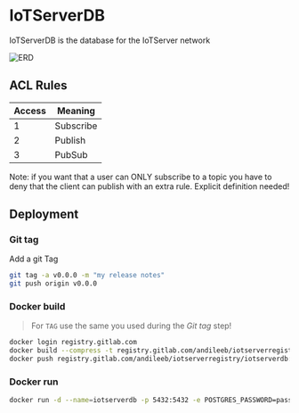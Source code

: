 # IoTServerDB
IoTServerDB is the database for the IoTServer network

![ERD](https://github.com/andileeb/IoTServerDB/blob/master/images/ERD.png)

## ACL Rules

| Access | Meaning |
|---|-----------|
| 1 | Subscribe |
| 2 | Publish   |
| 3 | PubSub    |

Note: if you want that a user can ONLY subscribe to a topic you have to deny that the client can publish with an extra rule. Explicit definition needed!

## Deployment
### Git tag

Add a git Tag

```bash
git tag -a v0.0.0 -m "my release notes"
git push origin v0.0.0
```

### Docker build

> For `TAG` use the same you used during the _Git tag_ step!


```bash
docker login registry.gitlab.com
docker build --compress -t registry.gitlab.com/andileeb/iotserverregistry/iotserverdb:TAG .
docker push registry.gitlab.com/andileeb/iotserverregistry/iotserverdb:TAG
```

### Docker run

```bash
docker run -d --name=iotserverdb -p 5432:5432 -e POSTGRES_PASSWORD=password registry.gitlab.com/andileeb/iotserverregistry/iotserver:TAG
```
